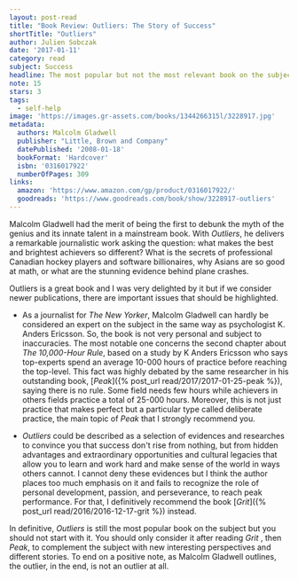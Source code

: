 ```yaml
---
layout: post-read
title: "Book Review: Outliers: The Story of Success"
shortTitle: "Outliers"
author: Julien Sobczak
date: '2017-01-11'
category: read
subject: Success
headline: The most popular but not the most relevant book on the subject
note: 15
stars: 3
tags:
  - self-help
image: 'https://images.gr-assets.com/books/1344266315l/3228917.jpg'
metadata:
  authors: Malcolm Gladwell
  publisher: "Little, Brown and Company"
  datePublished: '2008-01-18'
  bookFormat: 'Hardcover'
  isbn: '0316017922'
  numberOfPages: 309
links:
  amazon: 'https://www.amazon.com/gp/product/0316017922/'
  goodreads: 'https://www.goodreads.com/book/show/3228917-outliers'
---
```



Malcolm Gladwell had the merit of being the first to debunk the myth of the genius and its innate talent in a mainstream book. With *Outliers*, he delivers a remarkable journalistic work asking the question: what makes the best and brightest achievers so different? What is the secrets of professional Canadian hockey players and software billionaires, why Asians are so good at math, or what are the stunning evidence behind plane crashes.

Outliers is a great book and I was very delighted by it but if we consider newer publications, there are important issues that should be highlighted.

- As a journalist for *The New Yorker*, Malcolm Gladwell can hardly be considered an expert on the subject in the same way as psychologist K. Anders Ericsson. So, the book is not very personal and subject to inaccuracies. The most notable one concerns the second chapter about *The 10,000-Hour Rule*, based on a study by K Anders Ericsson who says top-experts spend an average 10-000 hours of practice before reaching the top-level. This fact was highly debated by the same researcher in his outstanding book, [*Peak*]({% post_url read/2017/2017-01-25-peak %}), saying there is no rule. Some field needs few hours while achievers in others fields practice a total of 25-000 hours. Moreover, this is not just practice that makes perfect but a particular type called deliberate practice, the main topic of *Peak* that I strongly recommend you.

- *Outliers* could be described as a selection of evidences and researches to convince you that success don't rise from nothing, but from hidden advantages and extraordinary opportunities and cultural legacies that allow you to learn and work hard and make sense of the world in ways others cannot. I cannot deny these evidences but I think the author places too much emphasis on it and fails to recognize the role of personal development, passion, and perseverance, to reach peak performance. For that, I definitively recommend the book [*Grit*]({% post_url read/2016/2016-12-17-grit %}) instead.

In definitive, *Outliers* is still the most popular book on the subject but you should not start with it. You should only consider it after reading *Grit* , then *Peak*, to complement the subject with new interesting perspectives and different stories. To end on a positive note, as Malcolm Gladwell outlines, the outlier, in the end, is not an outlier at all.
